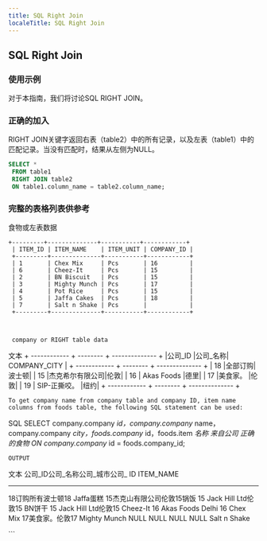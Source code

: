 ```yaml
---
title: SQL Right Join
localeTitle: SQL Right Join
---
```

## SQL Right Join

### 使用示例

对于本指南，我们将讨论SQL RIGHT JOIN。

### 正确的加入

RIGHT JOIN关键字返回右表（table2）中的所有记录，以及左表（table1）中的匹配记录。当没有匹配时，结果从左侧为NULL。

```sql
SELECT * 
 FROM table1 
 RIGHT JOIN table2 
 ON table1.column_name = table2.column_name; 
```

### 完整的表格列表供参考

食物或左表数据

```text
+---------+--------------+-----------+------------+ 
 | ITEM_ID | ITEM_NAME    | ITEM_UNIT | COMPANY_ID | 
 +---------+--------------+-----------+------------+ 
 | 1       | Chex Mix     | Pcs       | 16         | 
 | 6       | Cheez-It     | Pcs       | 15         | 
 | 2       | BN Biscuit   | Pcs       | 15         | 
 | 3       | Mighty Munch | Pcs       | 17         | 
 | 4       | Pot Rice     | Pcs       | 15         | 
 | 5       | Jaffa Cakes  | Pcs       | 18         | 
 | 7       | Salt n Shake | Pcs       |            | 
 +---------+--------------+-----------+------------+ 
 
 
 
 company or RIGHT table data 
```

文本 + ------------ + -------- + -------------- + |公司_ID |公司_名称| COMPANY\_CITY | + ------------ + -------- + -------------- + | 18 |全部订购|波士顿| | 15 |杰克希尔有限公司|伦敦| | 16 | Akas Foods |德里| | 17 |美食家。 |伦敦| | 19 | SIP-正撕咬。 |纽约| + ------------ + -------- + -------------- +
```
To get company name from company table and company ID, item name columns from foods table, the following SQL statement can be used: 
```

SQL SELECT company.company _id，company.company_ name， company.company _city，foods.company_ id，foods.item _名称 来自公司 正确的食物 ON company.company_ id = foods.company\_id;
```
OUTPUT 
```

文本 公司_ID公司_名称公司_城市公司_ ID ITEM\_NAME

* * *

18订购所有波士顿18 Jaffa蛋糕 15杰克山有限公司伦敦15锅饭 15 Jack Hill Ltd伦敦15 BN饼干 15 Jack Hill Ltd伦敦15 Cheez-It 16 Akas Foods Delhi 16 Chex Mix 17美食家。伦敦17 Mighty Munch NULL NULL NULL NULL Salt n Shake

\`\`\`